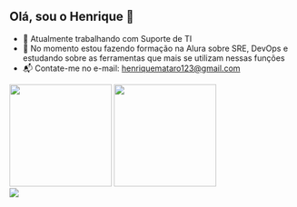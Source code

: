 ## Olá, sou o Henrique 👾

- 🔭 Atualmente trabalhando com Suporte de TI
- 🌱 No momento estou fazendo formação na Alura sobre SRE, DevOps e estudando sobre as ferramentas que mais se utilizam nessas funções
- 📬 Contate-me no e-mail: henriquemataro123@gmail.com

<div>
  <img height="180em" src="https://github-readme-stats.vercel.app/api?username=mataroh&show_icons=true&theme=tokyonight">
  <img height="180em" src="https://github-readme-stats.vercel.app/api/top-langs/?username=mataroh&layout=compact&theme=tokyonight">
</div>

<div>
  <a href="https://www.linkedin.com/in/henriquemataro/" target="_blank"><img src="https://img.shields.io/badge/LinkedIn-0077B5?style=for-the-badge&logo=linkedin&logoColor=white" target="_blank"><a/>
</div>


